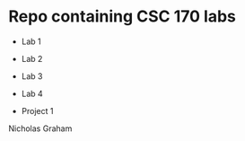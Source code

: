Repo containing CSC 170 labs
============================

* Lab 1
* Lab 2
* Lab 3
* Lab 4

* Project 1

Nicholas Graham
